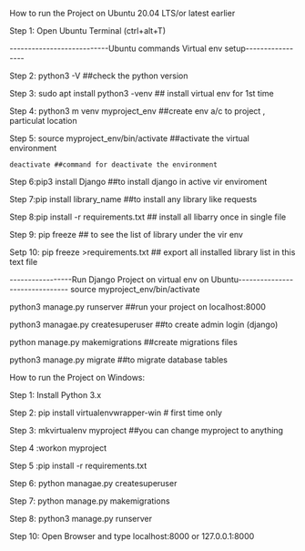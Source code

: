 How to run the Project on Ubuntu 20.04 LTS/or latest earlier

Step 1: Open Ubuntu Terminal (ctrl+alt+T)

---------------------------Ubuntu commands Virtual env setup-----------------

Step 2: python3  -V ##check the python version

Step 3: sudo apt install python3 -venv ## install virtual env for 1st time

Step 4: python3 m venv myproject_env ##create env a/c to project , particulat location

Step 5: source myproject_env/bin/activate ##activate the virtual environment

	deactivate ##command for deactivate the environment

Step 6:pip3 install Django  ##to install django in active vir enviroment

Step 7:pip install library_name  ##to install any library like requests

Step 8:pip install -r requirements.txt ## install all libarry once in single file 

Step 9: pip freeze ## to see the list of library under the vir env

Setp 10: pip freeze >requirements.txt ## export all installed library list in this text file

-----------------Run Django Project on virtual env on Ubuntu-------------------------------
source myproject_env/bin/activate




python3 manage.py runserver   ##run your project on localhost:8000

python3 managae.py createsuperuser  ##to create admin login (django)

python manage.py makemigrations  ##create migrations files

python3 manage.py migrate  ##to migrate database tables

How to run the Project on Windows:

Step 1: Install Python 3.x

Step 2: pip install virtualenvwrapper-win # first time only

Step 3: mkvirtualenv myproject ##you can change myproject to anything

Step 4 :workon myproject

Step 5 :pip install -r requirements.txt

Step 6: python managae.py createsuperuser 

Step 7: python manage.py makemigrations 

Step 8: python3 manage.py runserver 

Step 10: Open Browser and type localhost:8000 or 127.0.0.1:8000
